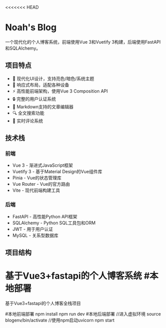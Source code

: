 <<<<<<< HEAD
# Noah's Blog

一个现代化的个人博客系统，前端使用Vue 3和Vuetify 3构建，后端使用FastAPI和SQLAlchemy。

## 项目特点

- 🎨 现代化UI设计，支持亮色/暗色/系统主题
- 🚀 响应式布局，适配各种设备
- ⚡ 高性能前端架构，使用Vue 3 Composition API
- 🔒 完整的用户认证系统
- 📝 Markdown支持的文章编辑器
- 🔍 全文搜索功能
- 💬 实时评论系统

## 技术栈

### 前端
- Vue 3 - 渐进式JavaScript框架
- Vuetify 3 - 基于Material Design的Vue组件库
- Pinia - Vue的状态管理库
- Vue Router - Vue的官方路由
- Vite - 现代前端构建工具

### 后端
- FastAPI - 高性能Python API框架
- SQLAlchemy - Python SQL工具包和ORM
- JWT - 用于用户认证
- MySQL - 关系型数据库

## 项目结构

基于Vue3+fastapi的个人博客系统
#本地部署
=======
基于Vue3+fastapi的个人博客全栈项目

#本地前端部署
npm install
npm run dev
#本地后端部署
//进入虚拟环境
source blogenv/bin/activate
//使用npm启动uvicorn
npm start
